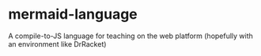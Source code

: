 mermaid-language
================

A compile-to-JS language for teaching on the web platform (hopefully with an environment like DrRacket)
